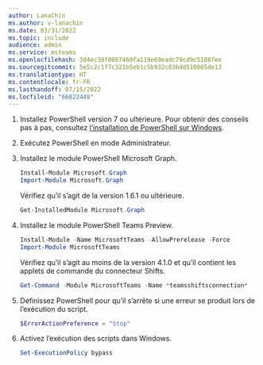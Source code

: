 ```yaml
---
author: LanaChin
ms.author: v-lanachin
ms.date: 03/31/2022
ms.topic: include
audience: admin
ms.service: msteams
ms.openlocfilehash: 3d4ec38f0007460fa119e69eadc79cd9c51887ee
ms.sourcegitcommit: 5e5c2c1f7c321b5eb1c5b932c03bdd510005de13
ms.translationtype: HT
ms.contentlocale: fr-FR
ms.lasthandoff: 07/15/2022
ms.locfileid: "66822449"
---
```

1. Installez PowerShell version 7 ou ultérieure. Pour obtenir des conseils pas à pas, consultez [l’installation de PowerShell sur Windows](/powershell/scripting/install/installing-powershell-on-windows).

1. Exécutez PowerShell en mode Administrateur.
1. Installez le module PowerShell Microsoft Graph.

    ```powershell
    Install-Module Microsoft.Graph
    Import-Module Microsoft.Graph
    ```

    Vérifiez qu’il s’agit de la version 1.6.1 ou ultérieure.

    ```powershell
    Get-InstalledModule Microsoft.Graph 
    ```

1. Installez le module PowerShell Teams Preview.

    ```powershell
    Install-Module -Name MicrosoftTeams -AllowPrerelease -Force
    Import-Module MicrosoftTeams 
    ```

    Vérifiez qu’il s’agit au moins de la version 4.1.0 et qu’il contient les applets de commande du connecteur Shifts.

    ```powershell
    Get-Command -Module MicrosoftTeams -Name *teamsshiftsconnection* 
    ```

1. Définissez PowerShell pour qu’il s’arrête si une erreur se produit lors de l’exécution du script.

    ```powershell
    $ErrorActionPreference = "Stop" 
    ```

1. Activez l’exécution des scripts dans Windows.

    ```powershell
    Set-ExecutionPolicy bypass 
    ```